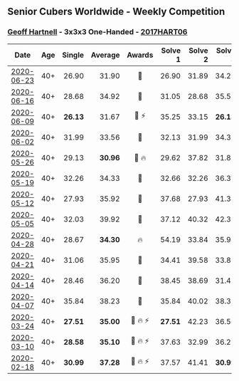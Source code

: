 ## Senior Cubers Worldwide - Weekly Competition
### [Geoff Hartnell](../geoff_hartnell.md) - 3x3x3 One-Handed - [2017HART06](https://www.worldcubeassociation.org/persons/2017HART06?event=333oh)

| Date | Age | Single | Average | Awards | Solve 1 | Solve 2 | Solve 3 | Solve 4 | Solve 5 | Video |
| :--: | :--: | --: | --: | :--: | --: | --: | --: | --: | --: | :-- |
| [2020-06-23](../../results/333oh/2020-06-23.md) | 40+ | 26.90 | 31.90 | 🥈 | 26.90 | 31.89 | 34.26 | 41.43 | 29.54 | [Link](https://www.facebook.com/events/722150235200875/permalink/725001771582388/) |
| [2020-06-16](../../results/333oh/2020-06-16.md) | 40+ | 28.68 | 34.92 | 🥉 | 31.05 | 28.68 | 35.58 | 38.14 | 40.42 | [Link](https://www.facebook.com/events/604103587178706/permalink/605602253695506/) |
| [2020-06-09](../../results/333oh/2020-06-09.md) | 40+ | **26.13** | 31.67 | 🥈 ⚡ | 35.25 | 33.15 | **26.13** | 54.33 | 26.61 | [Link](https://www.facebook.com/events/903549840109576/permalink/907264923071401/) |
| [2020-06-02](../../results/333oh/2020-06-02.md) | 40+ | 31.99 | 33.56 | 🥈 | 32.13 | 31.99 | 34.35 | 34.19 | 34.57 | [Link](https://www.facebook.com/events/3373950429496747/permalink/3379383188953471/) |
| [2020-05-26](../../results/333oh/2020-05-26.md) | 40+ | 29.13 | **30.96** | 🥈 🔥 | 29.62 | 37.82 | 31.80 | 29.13 | 31.45 | [Link](https://www.facebook.com/events/688407551989463/permalink/690561981774020/) |
| [2020-05-19](../../results/333oh/2020-05-19.md) | 40+ | 32.26 | 34.33 | 🥈 | 32.66 | 32.26 | 36.31 | 34.33 | 36.00 | [Link](https://www.facebook.com/events/1880761498725633/permalink/1885596818242101./) |
| [2020-05-12](../../results/333oh/2020-05-12.md) | 40+ | 27.93 | 35.92 | 🥈 | 37.68 | 27.93 | 41.34 | 39.52 | 30.56 | [Link](https://www.facebook.com/events/546188069600739/permalink/548662439353302/) |
| [2020-05-05](../../results/333oh/2020-05-05.md) | 40+ | 32.03 | 39.92 | 🥉 | 37.12 | 40.32 | 42.31 | 32.03 | 45.16 | [Link](https://www.facebook.com/events/3313106775587396/permalink/3318143511750389/) |
| [2020-04-28](../../results/333oh/2020-04-28.md) | 40+ | 28.67 | **34.30** | 🔥 | 54.19 | 33.84 | 35.97 | 28.67 | 33.10 | [Link](https://www.facebook.com/events/535188653858103/permalink/538269710216664/) |
| [2020-04-21](../../results/333oh/2020-04-21.md) | 40+ | 31.06 | 35.95 | 🥉 | 34.41 | 39.58 | 33.86 | 31.06 | 41.48 | [Link](https://www.facebook.com/events/880278499062375/permalink/884961721927386/) |
| [2020-04-14](../../results/333oh/2020-04-14.md) | 40+ | 28.46 | 36.20 | 🥉 | 38.45 | 38.69 | 31.45 | 28.46 | 45.15 | [Link](https://www.facebook.com/events/982619255468618/permalink/984296091967601/) |
| [2020-04-07](../../results/333oh/2020-04-07.md) | 40+ | 35.84 | 38.23 | 🥉 | 35.84 | 40.02 | 38.37 | 37.99 | 38.34 | [Link](https://www.facebook.com/events/682716079141575/permalink/684397598973423/) |
| [2020-03-24](../../results/333oh/2020-03-24.md) | 40+ | **27.51** | **35.00** | 🥈 🔥 ⚡ | **27.51** | 42.23 | 36.54 | 28.16 | 40.30 | [Link](https://www.facebook.com/events/212335450005639/permalink/215249939714190/) |
| [2020-03-10](../../results/333oh/2020-03-10.md) | 40+ | **28.58** | **35.10** | 🥉 🔥 ⚡ | 37.63 | 32.99 | 36.23 | 36.10 | **28.58** | [Link](https://www.facebook.com/events/684510792316675/permalink/686046518829769/) |
| [2020-02-18](../../results/333oh/2020-02-18.md) | 40+ | **30.99** | **37.28** | 🥉 🔥 ⚡ | 37.57 | 41.41 | **30.99** | 38.21 | 36.06 | [Link](https://www.facebook.com/events/1618332754973681/permalink/1623480064458950/) |


<!-- Global site tag (gtag.js) - Google Analytics -->
<script async src="https://www.googletagmanager.com/gtag/js?id=UA-86348435-3"></script>
<script>window.dataLayer = window.dataLayer || []; function gtag() {dataLayer.push(arguments);} gtag('js', new Date()); gtag('config', 'UA-86348435-3');</script>
